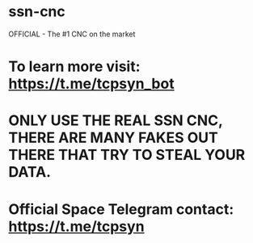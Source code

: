 # ssn-cnc
OFFICIAL - The #1 CNC on the market
# To learn more visit: https://t.me/tcpsyn_bot
# ONLY USE THE REAL SSN CNC, THERE ARE MANY FAKES OUT THERE THAT TRY TO STEAL YOUR DATA.

# Official Space Telegram contact: https://t.me/tcpsyn
